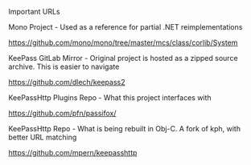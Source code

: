 Important URLs

Mono Project - Used as a reference for partial .NET reimplementations

https://github.com/mono/mono/tree/master/mcs/class/corlib/System

KeePass GitLab Mirror - Original project is hosted as a zipped source archive. This is easier to navigate

https://github.com/dlech/keepass2

KeePassHttp Plugins Repo - What this project interfaces with

https://github.com/pfn/passifox/

KeePassHttp Repo - What is being rebuilt in Obj-C. A fork of kph, with better URL matching

https://github.com/mpern/keepasshttp